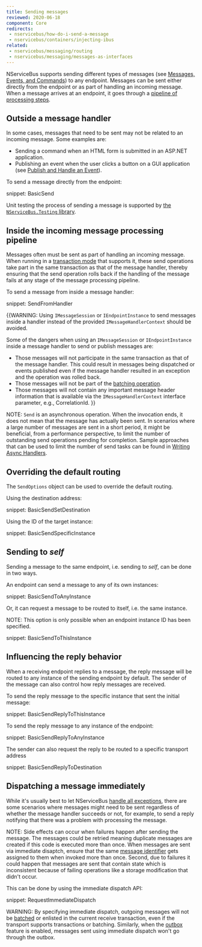 ```yaml
---
title: Sending messages
reviewed: 2020-06-18
component: Core
redirects:
 - nservicebus/how-do-i-send-a-message
 - nservicebus/containers/injecting-ibus
related:
 - nservicebus/messaging/routing
 - nservicebus/messaging/messages-as-interfaces
---
```


NServiceBus supports sending different types of messages (see [Messages, Events, and Commands](messages-events-commands.md)) to any endpoint. Messages can be sent either directly from the endpoint or as part of handling an incoming message. When a message arrives at an endpoint, it goes through a [pipeline of processing steps](/nservicebus/pipeline/).

## Outside a message handler

In some cases, messages that need to be sent may not be related to an incoming message. Some examples are:

* Sending a command when an HTML form is submitted in an ASP.NET application.
* Publishing an event when the user clicks a button on a GUI application (see [Publish and Handle an Event](publish-subscribe/publish-handle-event.md)).

To send a message directly from the endpoint:

snippet: BasicSend

Unit testing the process of sending a message is supported by [the `NServiceBus.Testing` library](/nservicebus/testing/#testing-message-session-operations).

## Inside the incoming message processing pipeline

Messages often must be sent as part of handling an incoming message. When running in a [transaction mode](/transports/transactions.md) that supports it, these send operations take part in the same transaction as that of the message handler, thereby ensuring that the send operation rolls back if the handling of the message fails at any stage of the message processing pipeline.

To send a message from inside a message handler:

snippet: SendFromHandler

{{WARNING: Using `IMessageSession` or `IEndpointInstance` to send messages inside a handler instead of the provided `IMessageHandlerContext` should be avoided.

Some of the dangers when using an `IMessageSession` or `IEndpointInstance` inside a message handler to send or publish messages are:

 * Those messages will not participate in the same transaction as that of the message handler. This could result in messages being dispatched or events published even if the message handler resulted in an exception and the operation was rolled back.
 * Those messages will not be part of the [batching operation](/nservicebus/messaging/batched-dispatch.md).
 * Those messages will not contain any important message header information that is available via the `IMessageHandlerContext` interface parameter, e.g., CorrelationId.
}}

NOTE: `Send` is an asynchronous operation. When the invocation ends, it does not mean that the message has actually been sent. In scenarios where a large number of messages are sent in a short period, it might be beneficial, from a performance perspective, to limit the number of outstanding send operations pending for completion. Sample approaches that can be used to limit the number of send tasks can be found in [Writing Async Handlers](/nservicebus/handlers/async-handlers.md#concurrency-large-amount-of-concurrent-message-operations).

## Overriding the default routing

The `SendOptions` object can be used to override the default routing.

Using the destination address:

snippet: BasicSendSetDestination

Using the ID of the target instance:

snippet: BasicSendSpecificInstance

## Sending to *self*

Sending a message to the same endpoint, i.e. sending to *self*, can be done in two ways.

An endpoint can send a message to any of its own instances:

snippet: BasicSendToAnyInstance

Or, it can request a message to be routed to itself, i.e. the same instance.

NOTE: This option is only possible when an endpoint instance ID has been specified.

snippet: BasicSendToThisInstance

## Influencing the reply behavior

When a receiving endpoint replies to a message, the reply message will be routed to any instance of the sending endpoint by default. The sender of the message can also control how reply messages are received. 

To send the reply message to the specific instance that sent the initial message:

snippet: BasicSendReplyToThisInstance

To send the reply message to any instance of the endpoint:

snippet: BasicSendReplyToAnyInstance

The sender can also request the reply to be routed to a specific transport address

snippet: BasicSendReplyToDestination

## Dispatching a message immediately

While it's usually best to let NServiceBus [handle all exceptions](/nservicebus/recoverability/), there are some scenarios where messages might need to be sent regardless of whether the message handler succeeds or not, for example, to send a reply notifying that there was a problem with processing the message.

NOTE: Side effects can occur when failures happen after sending the message. The messages could be retried meaning duplicate messages are created if this code is executed more than once. When messages are sent via immediate disaptch, ensure that the same [message identifier](/nservicebus/messaging/message-identity.md) gets assigned to them when invoked more than once. Second, due to failures it could happen that messages are sent that contain state which is inconsistent because of failing operations like a storage modification that didn't occur.

This can be done by using the immediate dispatch API:

snippet: RequestImmediateDispatch

WARNING: By specifying immediate dispatch, outgoing messages will not be [batched](/nservicebus/messaging/batched-dispatch.md) or enlisted in the current receive transaction, even if the transport supports transactions or batching. Similarly, when the [outbox](/nservicebus/outbox/) feature is enabled, messages sent using immediate dispatch won't go through the outbox.
